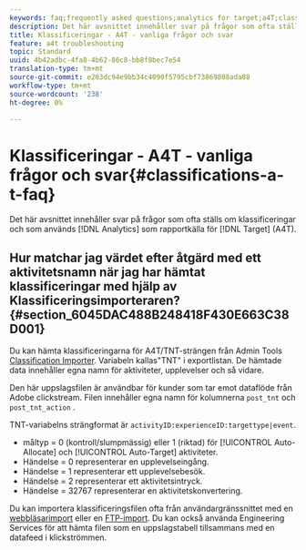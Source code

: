 ```yaml
---
keywords: faq;frequently asked questions;analytics for target;a4T;classifications;classification;classifications importer;post-tnt-action
description: Det här avsnittet innehåller svar på frågor som ofta ställs om klassificeringar och hur Analytics används som rapportkälla för Target (A4T).
title: Klassificeringar - A4T - vanliga frågor och svar
feature: a4t troubleshooting
topic: Standard
uuid: 4b42adbc-4fa8-4b62-86c8-bb8f8bec7e54
translation-type: tm+mt
source-git-commit: e203dc94e9bb34c4090f5795cbf73869808ada88
workflow-type: tm+mt
source-wordcount: '238'
ht-degree: 0%

---
```



# Klassificeringar - A4T - vanliga frågor och svar{#classifications-a-t-faq}

Det här avsnittet innehåller svar på frågor som ofta ställs om klassificeringar och som används [!DNL Analytics] som rapportkälla för [!DNL Target] (A4T).

## Hur matchar jag värdet efter åtgärd med ett aktivitetsnamn när jag har hämtat klassificeringar med hjälp av Klassificeringsimporteraren? {#section_6045DAC488B248418F430E663C38D001}

Du kan hämta klassificeringarna för A4T/TNT-strängen från Admin Tools [Classification Importer](https://docs.adobe.com/content/help/en/analytics/components/classifications/classifications-importer/c-working-with-saint.html). Variabeln kallas&quot;TNT&quot; i exportlistan. De hämtade data innehåller egna namn för aktiviteter, upplevelser och så vidare.

Den här uppslagsfilen är användbar för kunder som tar emot dataflöde från Adobe clickstream. Filen innehåller egna namn för kolumnerna `post_tnt` och `post_tnt_action` .

TNT-variabelns strängformat är `activityID:experienceID:targettype|event`.

* måltyp = 0 (kontroll/slumpmässig) eller 1 (riktad) för [!UICONTROL Auto-Allocate] och [!UICONTROL Auto-Target] aktiviteter.
* Händelse = 0 representerar en upplevelseingång.
* Händelse = 1 representerar ett upplevelsebesök.
* Händelse = 2 representerar ett aktivitetsintryck.
* Händelse = 32767 representerar en aktivitetskonvertering.

Du kan importera klassificeringsfilen ofta från användargränssnittet med en [webbläsarimport](https://docs.adobe.com/help/en/analytics/components/classifications/classifications-importer/browser-import.html) eller en [FTP-import](https://docs.adobe.com/help/en/analytics/components/classifications/classifications-importer/import-file.html). Du kan också använda Engineering Services för att hämta filen som en uppslagstabell tillsammans med en datafeed i klickströmmen.
